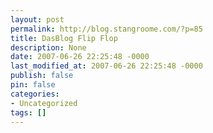 ```yaml
---
layout: post
permalink: http://blog.stangroome.com/?p=85
title: DasBlog Flip Flop
description: None
date: 2007-06-26 22:25:48 -0000
last_modified_at: 2007-06-26 22:25:48 -0000
publish: false
pin: false
categories:
- Uncategorized
tags: []
---
```

<![CDATA[

A few months ago I upgraded this web site from the DasBlog 1.8 installed by my ISP to the latest version at the time, 1.9.6. It was remarkably easy to merge my web.config and site.config files and upload all the new binaries.

Yesterday [Scott Hanselman](http://www.hanselman.com/blog/) [announced DasBlog 1.9.7](http://www.hanselman.com/blog/DasBlog197ReleaseFinalASPNET11Version.aspx) had been released. Last night I tried to upgrade again, following a very similar procedure as I did the last time. Being a point release, I expected even less effort and was happy to find that very little merging was required with the config files.

Unfortunately, once I had uploaded the new files to my site I found I could no longer log in. I refreshed the browser several times, edited and uploaded the siteSecurity.config file several times and tried the default file with the admin/admin credentials. Nothing would let me login and all I had was a SecurityFailure message in the event log.

This took an hour or so and I eventually gave up and completely restored the backup I made before attempting the upgrade. Guess I'll have to configure IIS locally and experiment until it works.

On a better note, Scott says this is the final release for ASP.NET 1.1 and another release due very soon will be completely ASP.NET 2.0 and support Medium Trust. I was annoyed last time I downloaded the source and discovered that I would need to install VS2003 to work with it but finally I'll be able to contribute to the project.

]]>
